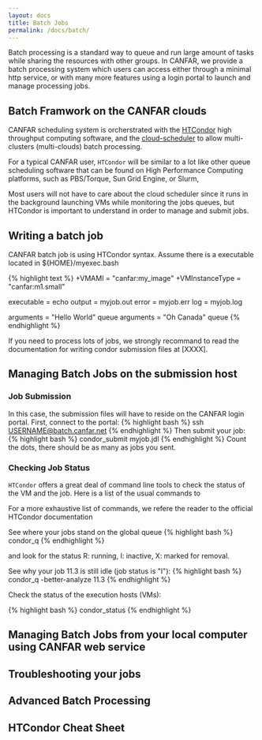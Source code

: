 ```yaml
---
layout: docs
title: Batch Jobs
permalink: /docs/batch/
---
```


Batch processing is a standard way to queue and run large amount of tasks while
sharing the resources with other groups. In CANFAR, we
provide a batch processing system which users can access either
through a minimal http service, or with many more features using a
login portal to launch and manage processing jobs.

## Batch Framwork on the CANFAR clouds

CANFAR scheduling system is orcherstrated with the [HTCondor](http://www.htcondor.org) high
throughput computing software, and the [cloud-scheduler](http://www.cloudscheduler.org) to allow
multi-clusters (multi-clouds) batch processing.

For a typical CANFAR user, `HTCondor` will be similar to a lot like
other queue scheduling software that can be found on High Performance
Computing platforms, such as PBS/Torque, Sun Grid Engine,
or Slurm,

Most users will not have to care about the cloud scheduler since it
runs in the background launching VMs while monitoring the jobs queues, but
HTCondor is important to understand in order to manage and submit jobs.

## Writing a batch job

CANFAR batch job is using HTCondor syntax. Assume there is a
executable located in ${HOME}/myexec.bash

{% highlight text %}
+VMAMI          = "canfar:my_image"
+VMInstanceType = "canfar:m1.small"

executable = echo
output     = myjob.out
error      = myjob.err
log        = myjob.log

arguments = "Hello World"
queue
arguments = "Oh Canada"
queue
{% endhighlight %}

If you need to process lots of jobs, we strongly recommand to read the
documentation for writing condor submission files at [XXXX].

## Managing Batch Jobs on the submission host

### Job Submission
In this case, the submission files will have to reside on the CANFAR
login portal. First, connect to the portal:
{% highlight bash %}
ssh USERNAME@batch.canfar.net
{% endhighlight %}
Then submit your job:
{% highlight bash %}
condor_submit myjob.jdl
{% endhighlight %}
Count the dots, there should be as many as jobs you sent.

### Checking Job Status
`HTCondor` offers a great deal of command line tools to check the status
of the VM and the job. Here is a list of the usual commands to 

For a more exhaustive list of commands, we refere the reader to
the official HTCondor documentation

See where your jobs stand on the global queue
{% highlight bash %}
condor_q
{% endhighlight %}

and look for the status R: running, I: inactive, X: marked for
removal.

See why your job 11.3 is still idle (job status is "I"):
{% highlight bash %}
condor_q -better-analyze 11.3 
{% endhighlight %}

Check the status of the execution hosts (VMs):

{% highlight bash %}
condor_status 
{% endhighlight %}

## Managing Batch Jobs from your local computer using CANFAR web service

## Troubleshooting your jobs

## Advanced Batch Processing

## HTCondor Cheat Sheet

